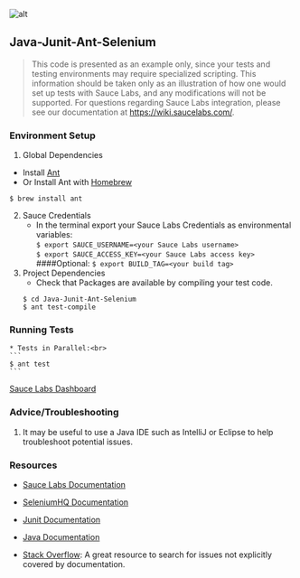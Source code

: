![alt](https://saucelabs.com/images/sauce-labs-logo.png)

## Java-Junit-Ant-Selenium

>This code is presented as an example only, since your tests and testing environments may require specialized scripting. This information should be taken only as an
>illustration of how one would set up tests with Sauce Labs, and any modifications will not be supported. For questions regarding Sauce Labs integration, please see 
>our documentation at https://wiki.saucelabs.com/.

### Environment Setup

1. Global Dependencies
* Install [Ant](https://ant.apache.org/manual/install.html)
* Or Install Ant with [Homebrew](http://brew.sh/)<br>
```
$ brew install ant
```

2. Sauce Credentials
    * In the terminal export your Sauce Labs Credentials as environmental variables: <br>
```$ export SAUCE_USERNAME=<your Sauce Labs username>``` <br>
```$ export SAUCE_ACCESS_KEY=<your Sauce Labs access key>```
    ####Optional:
```$ export BUILD_TAG=<your build tag>```    
3. Project Dependencies
	* Check that Packages are available by compiling your test code.
	```
	$ cd Java-Junit-Ant-Selenium
	$ ant test-compile
	```
### Running Tests
	* Tests in Parallel:<br>
	```
	$ ant test
	```

[Sauce Labs Dashboard](https://saucelabs.com/beta/dashboard/)

### Advice/Troubleshooting
1. It may be useful to use a Java IDE such as IntelliJ or Eclipse to help troubleshoot potential issues. 

### Resources
* [Sauce Labs Documentation](https://wiki.saucelabs.com/)

* [SeleniumHQ Documentation](http://www.seleniumhq.org/docs/)

* [Junit Documentation](http://junit.org/javadoc/latest/index.html)

* [Java Documentation](https://docs.oracle.com/javase/7/docs/api/)

* [Stack Overflow](http://stackoverflow.com/): A great resource to search for issues not explicitly covered by documentation.

